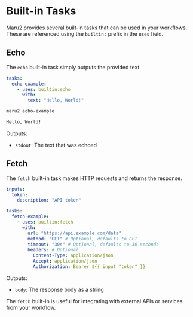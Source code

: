 # Built-in Tasks

Maru2 provides several built-in tasks that can be used in your workflows. These are referenced using the `builtin:` prefix in the `uses` field.

## Echo

The `echo` built-in task simply outputs the provided text.

```yaml
tasks:
  echo-example:
    - uses: builtin:echo
      with:
        text: "Hello, World!"
```

```sh
maru2 echo-example

Hello, World!
```

Outputs:

- `stdout`: The text that was echoed

## Fetch

The `fetch` built-in task makes HTTP requests and returns the response.

```yaml
inputs:
  token:
    description: "API token"

tasks:
  fetch-example:
    - uses: builtin:fetch
      with:
        url: "https://api.example.com/data"
        method: "GET" # Optional, defaults to GET
        timeout: "30s" # Optional, defaults to 30 seconds
        headers: # Optional
          Content-Type: application/json
          Accept: application/json
          Authorization: Bearer ${{ input "token" }}
```

Outputs:

- `body`: The response body as a string

The `fetch` built-in is useful for integrating with external APIs or services from your workflow.
